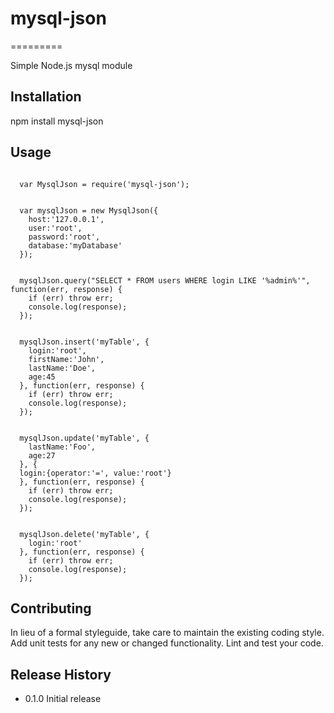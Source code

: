 # mysql-json
=========

Simple Node.js mysql module

## Installation

  npm install mysql-json

## Usage

<pre><code>
  var MysqlJson = require('mysql-json');
</code></pre>

<pre><code>
  var mysqlJson = new MysqlJson({
    host:'127.0.0.1',
    user:'root',
    password:'root',
    database:'myDatabase'
  });
</code></pre>

<pre><code>
  mysqlJson.query("SELECT * FROM users WHERE login LIKE '%admin%'", function(err, response) {
    if (err) throw err;
    console.log(response);
  });
</code></pre>

<pre><code>
  mysqlJson.insert('myTable', {
    login:'root',
    firstName:'John',
    lastName:'Doe',
    age:45
  }, function(err, response) {
    if (err) throw err;
    console.log(response);
  });
</code></pre>

<pre><code>
  mysqlJson.update('myTable', {
    lastName:'Foo',
    age:27
  }, {
  login:{operator:'=', value:'root'}
  }, function(err, response) {
    if (err) throw err;
    console.log(response);
  });
</code></pre>

<pre><code>
  mysqlJson.delete('myTable', {
    login:'root'
  }, function(err, response) {
    if (err) throw err;
    console.log(response);
  });
</code></pre>


## Contributing

In lieu of a formal styleguide, take care to maintain the existing coding style.
Add unit tests for any new or changed functionality. Lint and test your code.

## Release History

* 0.1.0 Initial release
